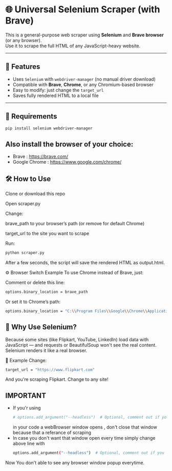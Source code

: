 # 🌐 Universal Selenium Scraper (with Brave)

This is a general-purpose web scraper using **Selenium** and **Brave browser** (or any browser).  
Use it to scrape the full HTML of any JavaScript-heavy website.

---

## 🚀 Features

- Uses `Selenium` with `webdriver-manager` (no manual driver download)
- Compatible with **Brave**, **Chrome**, or any Chromium-based browser
- Easy to modify: just change the `target_url`
- Saves fully rendered HTML to a local file

---

## 🔧 Requirements

```bash
pip install selenium webdriver-manager
```
## Also install the browser of your choice:
- Brave : https://brave.com/ 
- Google Chrome : https://www.google.com/chrome/

## 🛠 How to Use
Clone or download this repo

Open scraper.py

Change:

brave_path to your browser’s path (or remove for default Chrome)

target_url to the site you want to scrape

Run:
```bash
python scraper.py
```
After a few seconds, the script will save the rendered HTML as output.html.

⚙️ Browser Switch Example
To use Chrome instead of Brave, just:

Comment or delete this line:

```bash
options.binary_location = brave_path
```
Or set it to Chrome’s path:

```bash
options.binary_location = "C:\\Program Files\\Google\\Chrome\\Application\\chrome.exe"
```

## 🧠 Why Use Selenium?
Because some sites (like Flipkart, YouTube, LinkedIn) load data with JavaScript — and requests or BeautifulSoup won't see the real content. Selenium renders it like a real browser.

📌 Example
Change:
```bash
target_url = "https://www.flipkart.com"
```
And you're scraping Flipkart. Change to any site!

## IMPORTANT
- If you'r using
  ```bash
  # options.add_argument("--headless")  # Optional, comment out if you want to see browser
  ```
  in your code a webBrowser window opens , don't close that window because that a referance of scraping
- In case you don't want that window open every time simply change above line with
  ```bash
  options.add_argument("--headless")  # Optional, comment out if you want to see browser
  ```
Now You don't able to see any browser window popup everytime.
